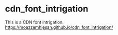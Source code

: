 # cdn_font_intrigation
This is a CDN font intrigation.
https://moazzemhjesan.github.io/cdn_font_intrigation/
